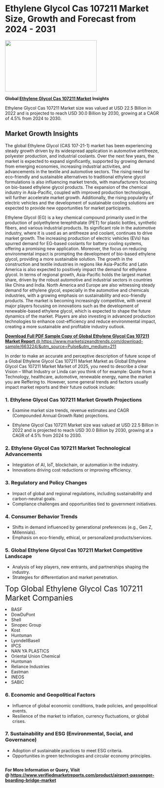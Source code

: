 <H1>Ethylene Glycol Cas 107211 Market Size, Growth and Forecast from 2024 - 2031</H1><img class="aligncenter size-medium wp-image-584254" src="https://thirdeyenews.in/wp-content/uploads/2024/09/Global-Market-Research-300x168.jpeg" alt="" width="300" height="168" /><p><strong>Global&nbsp;<a href="https://www.marketsizeandtrends.com/download-sample/663224/&amp;utm_source=Pulse&amp;utm_medium=211">Ethylene Glycol Cas 107211 Market</a> Insights</strong></p><p>Ethylene Glycol Cas 107211 Market size was valued at USD 22.5 Billion in 2022 and is projected to reach USD 30.0 Billion by 2030, growing at a CAGR of 4.5% from 2024 to 2030.</p><p><h2>Market Growth Insights</h2> <p>The global Ethylene Glycol (CAS 107-21-1) market has been experiencing steady growth driven by its widespread application in automotive antifreeze, polyester production, and industrial coolants. Over the next few years, the market is expected to expand significantly, supported by growing demand from emerging economies, increasing industrial activities, and advancements in the textile and automotive sectors. The rising need for eco-friendly and sustainable alternatives to traditional ethylene glycol formulations is also influencing market trends, with manufacturers focusing on bio-based ethylene glycol products. The expansion of the chemical industry in Asia-Pacific, coupled with improved production technologies, will further accelerate market growth. Additionally, the rising popularity of electric vehicles and the development of sustainable cooling solutions are expected to provide new opportunities for market participants.</p> <p><a href="sample-link.com"></a></p> <p>Ethylene Glycol (EG) is a key chemical compound primarily used in the production of polyethylene terephthalate (PET) for plastic bottles, synthetic fibers, and various industrial products. Its significant role in the automotive industry, where it is used as an antifreeze and coolant, continues to drive market growth. The increasing production of electric vehicles (EVs) has spurred demand for EG-based coolants for battery cooling systems, offering a promising new application. Moreover, the focus on reducing environmental impact is prompting the development of bio-based ethylene glycol, providing a more sustainable solution. The growth in the construction and textile industries in regions like Asia-Pacific and Latin America is also expected to positively impact the demand for ethylene glycol. In terms of regional growth, Asia-Pacific holds the largest market share, driven by the robust automotive and industrial sectors in countries like China and India. North America and Europe are also witnessing steady demand for ethylene glycol, especially in the automotive and chemicals industries, with a growing emphasis on sustainability and eco-friendly products. The market is becoming increasingly competitive, with several major players focusing on innovations such as the development of renewable-based ethylene glycol, which is expected to shape the future dynamics of the market. Players are also investing in advanced production technologies to enhance cost-efficiency and reduce environmental impact, creating a more sustainable and profitable industry outlook.</p> <p><a href="get-more-link.com"></p><p><span class=""><strong>Download Full PDF Sample Copy of Global Ethylene Glycol Cas 107211 Market Report</strong> @ <a href="https://www.marketsizeandtrends.com/download-sample/663224/&amp;utm_source=Pulse&amp;utm_medium=211" target="_blank">https://www.marketsizeandtrends.com/download-sample/663224/&amp;utm_source=Pulse&amp;utm_medium=211</a></span></p><p>In order to make an accurate and perceptive description of future scope of a Global&nbsp;Ethylene Glycol Cas 107211 Market Market as Global&nbsp;Ethylene Glycol Cas 107211 Market Market of 2025, you need to describe a clear Vision &ndash; What Industry or Linda can you think of for example: Quote from a Technology, healthcare, automotive, renewable energy, name the market you are Reffering to. However, some general trends and factors usually impact market reports and their future outlook include:</p><h3>1.&nbsp;<strong>Ethylene Glycol Cas 107211 Market Growth Projections</strong></h3><ul><li>Examine market size trends, revenue estimates and CAGR (Compounded Annual Growth Rate) projections.</li><li><p>Ethylene Glycol Cas 107211 Market size was valued at USD 22.5 Billion in 2022 and is projected to reach USD 30.0 Billion by 2030, growing at a CAGR of 4.5% from 2024 to 2030.</p></li></ul><h3>2.&nbsp;<strong>Ethylene Glycol Cas 107211 Market Technological Advancements</strong></h3><ul><li>Integration of AI, IoT, blockchain, or automation in the industry.</li><li>Innovations driving cost reductions or improving efficiency.</li></ul><h3>3.&nbsp;<strong>Regulatory and Policy Changes</strong></h3><ul><li>Impact of global and regional regulations, including sustainability and carbon-neutral goals.</li><li>Compliance challenges and opportunities tied to government initiatives.</li></ul><h3>4.&nbsp;<strong>Consumer Behavior Trends</strong></h3><ul><li>Shifts in demand influenced by generational preferences (e.g., Gen Z, Millennials).</li><li>Emphasis on eco-friendly, ethical, or personalized products/services.</li></ul><h3>5.&nbsp;<strong>Global Ethylene Glycol Cas 107211 Market Competitive Landscape</strong></h3><ul><li>Analysis of key players, new entrants, and partnerships shaping the industry.</li><li>Strategies for differentiation and market penetration.</li></ul><p data-pm-slice="1 1 []"><span style="color: inherit; font-family: inherit; font-size: 25px;">Top Global Ethylene Glycol Cas 107211 Market Companies</span></p><div class="" data-test-id=""><p><li>BASF</li><li> DowDuPont</li><li> Shell</li><li> Sinopec Group</li><li> Kost</li><li> Huntsman</li><li> LyondellBasell</li><li> IPCS</li><li> NAN YA PLASTICS</li><li> Oriental Union Chemical</li><li> Huntsman</li><li> Reliance Industries</li><li> Eastman</li><li> INEOS</li><li> SABIC</li></p></div><h3>6.&nbsp;<strong>Economic and Geopolitical Factors</strong></h3><ul><li>Influence of global economic conditions, trade policies, and geopolitical events.</li><li>Resilience of the market to inflation, currency fluctuations, or global crises.</li></ul><h3>7.&nbsp;<strong>Sustainability and ESG (Environmental, Social, and Governance)</strong></h3><ul><li>Adoption of sustainable practices to meet ESG criteria.</li><li>Opportunities in green technologies and circular economy principles.</li></ul><h2><strong style="font-size: 14px;">For More Information or Query, Visit @&nbsp;</strong><a style="background-color: #ffffff; font-size: 14px;" href="https://www.marketsizeandtrends.com/report/ethylene-glycol-cas-107211-market/" target="_blank">https://www.verifiedmarketreports.com/product/airport-passenger-boarding-bridge-market</a></h2>
